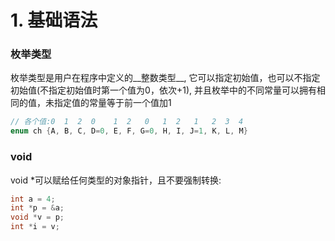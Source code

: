 # 1. 基础语法

### 枚举类型
枚举类型是用户在程序中定义的__整数类型__, 它可以指定初始值，也可以不指定初始值(不指定初始值时第一个值为0，依次+1), 并且枚举中的不同常量可以拥有相同的值，未指定值的常量等于前一个值加1
```c
// 各个值:0  1  2  0    1  2   0   1  2   1   2  3  4
enum ch {A, B, C, D=0, E, F, G=0, H, I, J=1, K, L, M}
```

### void
void *可以赋给任何类型的对象指针，且不要强制转换:
```c
int a = 4;
int *p = &a;
void *v = p;
int *i = v;
```